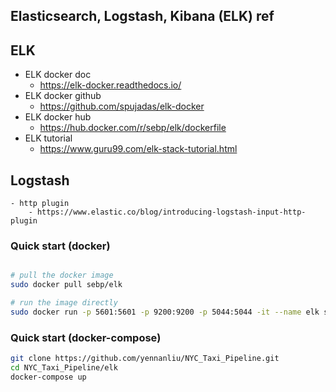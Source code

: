 ## Elasticsearch, Logstash, Kibana (ELK) ref 

## ELK 
- ELK docker doc
	- https://elk-docker.readthedocs.io/
- ELK docker github
	- https://github.com/spujadas/elk-docker
- ELK docker hub 
	- https://hub.docker.com/r/sebp/elk/dockerfile
- ELK tutorial
	- https://www.guru99.com/elk-stack-tutorial.html

## Logstash 
	- http plugin
		- https://www.elastic.co/blog/introducing-logstash-input-http-plugin

### Quick start (docker)
```bash

# pull the docker image
sudo docker pull sebp/elk

# run the image directly
sudo docker run -p 5601:5601 -p 9200:9200 -p 5044:5044 -it --name elk sebp/elk
```

### Quick start (docker-compose)
```bash
git clone https://github.com/yennanliu/NYC_Taxi_Pipeline.git
cd NYC_Taxi_Pipeline/elk
docker-compose up 
```